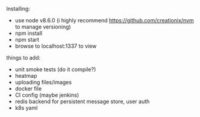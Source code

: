 Installing:
- use node v8.6.0 (i highly recommend https://github.com/creationix/nvm to manage versioning)
- npm install
- npm start
- browse to localhost:1337 to view

things to add:
- unit smoke tests (do it compile?)
- heatmap
- uploading files/images
- docker file
- CI config (maybe jenkins)
- redis backend for persistent message store, user auth
- k8s yaml